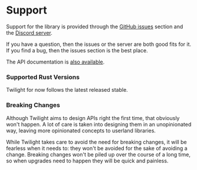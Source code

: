 # Support

Support for the library is provided through the [GitHub issues] section and the
[Discord server].

If you have a question, then the issues or the server are both good fits for it.
If you find a bug, then the issues section is the best place.

The API documentation is [also available][api docs].

### Supported Rust Versions

Twilight for now follows the latest released stable.

### Breaking Changes

Although Twilight aims to design APIs right the first time, that obviously won't
happen. A lot of care is taken into designing them in an unopinionated way,
leaving more opinionated concepts to userland libraries.

While Twilight takes care to avoid the need for breaking changes, it will be
fearless when it needs to: they won't be avoided for the sake of avoiding a
change. Breaking changes won't be piled up over the course of a long time, so
when upgrades need to happen they will be quick and painless.

[Discord server]: https://discord.gg/7jj8n7D
[GitHub issues]: https://github.com/twilight-rs/twilight/issues
[api docs]: https://twilight-rs.github.io/twilight/
